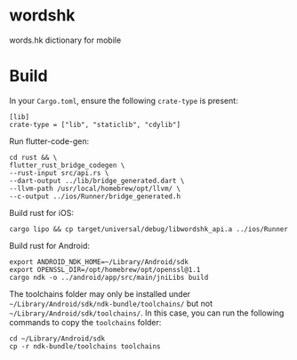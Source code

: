 # wordshk

words.hk dictionary for mobile

# Build

In your `Cargo.toml`, ensure the following `crate-type` is present:
```
[lib]
crate-type = ["lib", "staticlib", "cdylib"]
```

Run flutter-code-gen:
```
cd rust && \
flutter_rust_bridge_codegen \
--rust-input src/api.rs \
--dart-output ../lib/bridge_generated.dart \
--llvm-path /usr/local/homebrew/opt/llvm/ \
--c-output ../ios/Runner/bridge_generated.h
```

Build rust for iOS:
```
cargo lipo && cp target/universal/debug/libwordshk_api.a ../ios/Runner
```

Build rust for Android:
```
export ANDROID_NDK_HOME=~/Library/Android/sdk
export OPENSSL_DIR=/opt/homebrew/opt/openssl@1.1
cargo ndk -o ../android/app/src/main/jniLibs build
```

The toolchains folder may only be installed under `~/Library/Android/sdk/ndk-bundle/toolchains/`
but not `~/Library/Android/sdk/toolchains/`. In this case, you can run the following commands to copy
the `toolchains` folder:
```
cd ~/Library/Android/sdk
cp -r ndk-bundle/toolchains toolchains
```